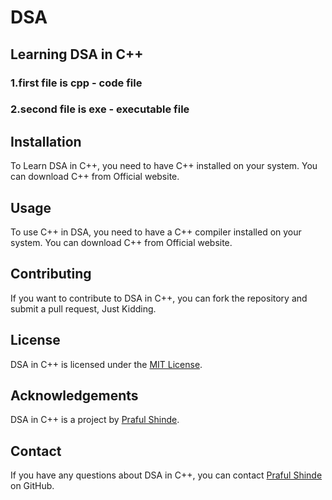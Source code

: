 # DSA
## Learning DSA in C++
### 1.first file is cpp - code file
### 2.second file is exe - executable file

## Installation
To Learn DSA in C++, you need to have C++ installed on your system. You can download C++ from Official website.

## Usage
To use C++ in DSA, you need to have a C++ compiler installed on your system. You can download C++ from Official website.

## Contributing
If you want to contribute to DSA in C++, you can fork the repository and submit a pull request, Just Kidding.

## License
DSA in C++ is licensed under the [MIT License](https://choosealicense.com/licenses/mit/).

## Acknowledgements
DSA in C++ is a project by [Praful Shinde](https://github.com/Praful-Dev).

## Contact
If you have any questions about DSA in C++, you can contact [Praful Shinde](https://github.com/Praful-Dev) on GitHub.
